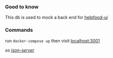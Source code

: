 ### Good to know

This db is used to mock a back end for [helpfood-ui](https://github.com/alp-ex/helpfood-ui)

### Commands

run `docker-compose up`
then visit [localhost:3001](http://0.0.0.0:3001)

_so [json-server](https://github.com/typicode/json-server)_
